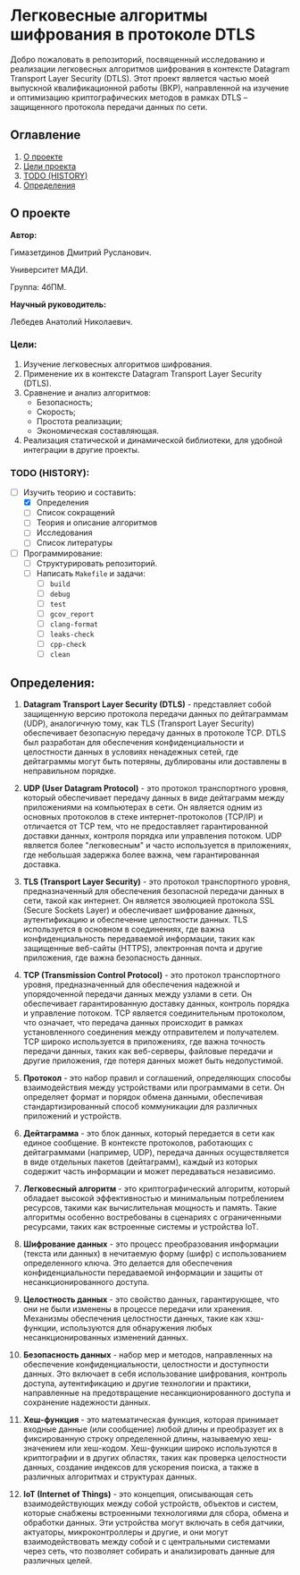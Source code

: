 # Легковесные алгоритмы шифрования в протоколе DTLS

Добро пожаловать в репозиторий, посвященный исследованию и реализации легковесных алгоритмов шифрования в контексте Datagram Transport Layer Security (DTLS). Этот проект является частью моей выпускной квалификационной работы (ВКР), направленной на изучение и оптимизацию криптографических методов в рамках DTLS – защищенного протокола передачи данных по сети.

## Оглавление

1. [О проекте](#о-проекте)
2. [Цели проекта](#цели)
3. [TODO (HISTORY)](#todo-history)
4. [Определения](#определения)


## О проекте

**Автор:** 

Гимазетдинов Дмитрий Русланович. 

Университет МАДИ. 

Группа: 4бПМ.

**Научный руководитель:** 

Лебедев Анатолий Николаевич.

### Цели:

1. Изучение легковесных алгоритмов шифрования.
2. Применение их в контексте Datagram Transport Layer Security (DTLS).
3. Сравнение и анализ алгоритмов:
    - Безопасность;
    - Скорость;
    - Простота реализации;
    - Экономическая составляющая.
4. Реализация статической и динамической библиотеки, для удобной интеграции в другие проекты.

### TODO (HISTORY):

- [ ] Изучить теорию и составить:
    - [x] Определения
    - [ ] Список сокращений
    - [ ] Теория и описание алгоритмов
    - [ ] Исследования
    - [ ] Список литературы
- [ ] Программирование:
    - [ ] Структурировать репозиторий.
    - [ ] Написать `Makefile` и задачи:
        - [ ] `build`
        - [ ] `debug`
        - [ ] `test`
        - [ ] `gcov_report`
        - [ ] `clang-format`
        - [ ] `leaks-check`
        - [ ] `cpp-check`
        - [ ] `clean`

## Определения:

1. **Datagram Transport Layer Security (DTLS)** - представляет собой защищенную версию протокола передачи данных по дейтаграммам (UDP), аналогичную тому, как TLS (Transport Layer Security) обеспечивает безопасную передачу данных в протоколе TCP. DTLS был разработан для обеспечения конфиденциальности и целостности данных в условиях ненадежных сетей, где дейтаграммы могут быть потеряны, дублированы или доставлены в неправильном порядке.

2. **UDP (User Datagram Protocol)** - это протокол транспортного уровня, который обеспечивает передачу данных в виде дейтаграмм между приложениями на компьютерах в сети. Он является одним из основных протоколов в стеке интернет-протоколов (TCP/IP) и отличается от TCP тем, что не предоставляет гарантированной доставки данных, контроля порядка или управления потоком. UDP является более "легковесным" и часто используется в приложениях, где небольшая задержка более важна, чем гарантированная доставка.

3. **TLS (Transport Layer Security)** - это протокол транспортного уровня, предназначенный для обеспечения безопасной передачи данных в сети, такой как интернет. Он является эволюцией протокола SSL (Secure Sockets Layer) и обеспечивает шифрование данных, аутентификацию и обеспечение целостности данных. TLS используется в основном в соединениях, где важна конфиденциальность передаваемой информации, таких как защищенные веб-сайты (HTTPS), электронная почта и другие приложения, где важна безопасность данных.

4. **TCP (Transmission Control Protocol)** - это протокол транспортного уровня, предназначенный для обеспечения надежной и упорядоченной передачи данных между узлами в сети. Он обеспечивает гарантированную доставку данных, контроль порядка и управление потоком. TCP является соединительным протоколом, что означает, что передача данных происходит в рамках установленного соединения между отправителем и получателем. TCP широко используется в приложениях, где важна точность передачи данных, таких как веб-серверы, файловые передачи и другие приложения, где потеря данных может быть недопустимой.

5. **Протокол** - это набор правил и соглашений, определяющих способы взаимодействия между устройствами или программами в сети. Он определяет формат и порядок обмена данными, обеспечивая стандартизированный способ коммуникации для различных приложений и устройств.

6. **Дейтаграмма** - это блок данных, который передается в сети как единое сообщение. В контексте протоколов, работающих с дейтаграммами (например, UDP), передача данных осуществляется в виде отдельных пакетов (дейтаграмм), каждый из которых содержит часть информации и может передаваться независимо.

7. **Легковесный алгоритм** - это криптографический алгоритм, который обладает высокой эффективностью и минимальным потреблением ресурсов, такими как вычислительная мощность и память. Такие алгоритмы особенно востребованы в сценариях с ограниченными ресурсами, таких как встроенные системы и устройства IoT.

8. **Шифрование данных** - это процесс преобразования информации (текста или данных) в нечитаемую форму (шифр) с использованием определенного ключа. Это делается для обеспечения конфиденциальности передаваемой информации и защиты от несанкционированного доступа.

9. **Целостность данных** - это свойство данных, гарантирующее, что они не были изменены в процессе передачи или хранения. Механизмы обеспечения целостности данных, такие как хэш-функции, используются для обнаружения любых несанкционированных изменений данных.

10. **Безопасность данных** - набор мер и методов, направленных на обеспечение конфиденциальности, целостности и доступности данных. Это включает в себя использование шифрования, контроль доступа, аутентификацию и другие технологии и практики, направленные на предотвращение несанкционированного доступа и сохранение надежности данных.

11. **Хеш-функция** - это математическая функция, которая принимает входные данные (или сообщение) любой длины и преобразует их в фиксированную строку определенной длины, называемую хеш-значением или хеш-кодом. Хеш-функции широко используются в криптографии и в других областях, таких как проверка целостности данных, создание индексов для ускорения поиска, а также в различных алгоритмах и структурах данных.

12. **IoT (Internet of Things)** - это концепция, описывающая сеть взаимодействующих между собой устройств, объектов и систем, которые снабжены встроенными технологиями для сбора, обмена и обработки данных. Эти устройства могут включать в себя датчики, актуаторы, микроконтроллеры и другие, и они могут взаимодействовать между собой и с центральными системами через сеть, что позволяет собирать и анализировать данные для различных целей. 

<!-- ## Сокращения: -->

<!-- ## Список литературы: -->


